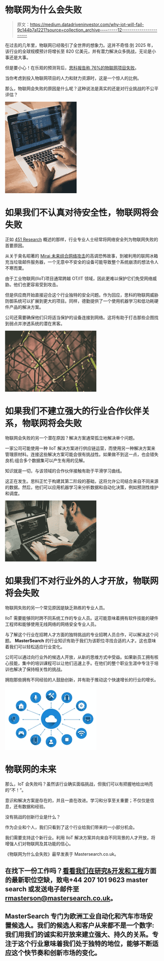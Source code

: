 # 物联网为什么会失败

> 原文：<https://medium.datadriveninvestor.com/why-iot-will-fail-9c144b7a1221?source=collection_archive---------12----------------------->

在过去的几年里，物联网已经吸引了全世界的想象力。这并不奇怪:到 2025 年，该行业的全球规模预计将增长至 820 亿美元，并有潜力解决众多挑战，无论是小事还是大事。

但是要小心！在乐观的预测背后，[思科报告称 76%的物联网项目失败](https://newsroom.cisco.com/press-release-content?articleId=1847422)。

当你考虑到投入物联网项目的人力和财力资源时，这是一个惊人的比例。

那么，物联网会失败的原因是什么呢？这种说法是真实的还是对行业挑战的不公平评估？

![](img/98e066323ef896313477fe5141eb5437.png)

# 如果我们不认真对待安全性，物联网将会失败

正如 [451 Research](https://451research.com/blog/1934-survey-finds-security-continues-to-be-top-priority-in-deploying-iot-projects) 概述的那样，行业专业人士经常将网络安全列为物联网失败的首要原因。

从关于臭名昭著的 [Mirai 未来组合网络攻击](https://www.theguardian.com/technology/2017/dec/13/mirai-botnet-cyber-attack-2016-men-plead-guilty)的高调恐怖故事，到被利用的联网冰箱充当垃圾邮件服务器，一个无意中不安全的设备可能导致整个系统崩溃的想法令人不寒而栗。

由于工业物联网(IIoT)项目通常跨越 OT/IT 领域，因此更难以保护它们免受网络威胁。他们也更容易受到攻击。

但是供应商开始直接迎合这个行业独特的安全问题。作为回应，思科的物联网威胁防御系统可以扩展到更大的项目。同样，德勤提供了一个使用机器学习和低功耗硬件产品的解决方案。

公司还需要确保他们只将适当保护的设备连接到网络。这将有助于打击那些企图找到弱点并渗透系统的潜在黑客。

![](img/844fb489eb53f649ad4969cc06301879.png)

# 如果我们不建立强大的行业合作伙伴关系，物联网将会失败

物联网会失败的另一个潜在原因？解决方案通常孤立地解决单个问题。

一家公司可能使用一种 IIoT 解决方案进行供应链运营，而使用另一种解决方案来管理原材料。连接这些解决方案可能会很有挑战性。如果做不到这一点，也会错失良机:组合多个数据集可以产生有用的见解。

知识就是一切，与该领域的合作伙伴接触有助于平滑学习曲线。

这正在发生。思科正忙于构建其第二阶段的基础，这将允许公司结合来自不同来源的数据。然后，他们可以应用机器学习来分析数据和自动化决策，例如预测性维护和调度。

![](img/b1d64f7bec6e9afd2e67c3bcdca5b94b.png)

# 如果我们不对行业外的人才开放，物联网将会失败

物联网失败的另一个常见原因是缺乏熟练的专业人员。

IIoT 需要能够同时跨不同系统工作的专业人员。这可能意味着拥有软件技能的硬件工程师和能够使用无线网络的网络安全专业人员。

与了解这个行业在招聘人才方面的独特挑战的专业招聘人员合作，可以解决这个问题。 **MasterSearch** 的行业知识有助于我们为该职位寻找合适的人才。这也意味着我们可以轻松适应行业变化。

公司可以通过向行业外的候选人开放，从新的思维方式中受益。如果新员工拥有核心技能，集中的培训课程可以让他们迅速上手。在他们的整个职业生涯中专注于培训也解决了保持相关性的挑战。

拥抱那些拥有不同经验的人鼓励创新，并有助于推动这个快速增长的行业的增长。

![](img/c7171f28a0cfb5b8cf4385e1567850c6.png)

# 物联网的未来

那么，IoT 会失败吗？虽然该行业确实面临挑战，但我们可以有把握地给出响亮的“不！”。

意识和解决方案是存在的，并且一直在改进。学习和分享至关重要；不仅仅是信息，还有数据和经验。

没有挑战的创新行业是什么？

作为企业和个人，我们只看到了这个行业给我们带来的一小部分机会。

我们需要支持这个新行业。利用 IIoT 解决方案并向来自不同背景的人才开放，将增强人们对物联网及其功能的信心。

《物联网为什么会失败》最早发表于 Mastersearch.co.uk。

## 在找下一份工作吗？[看看我们在研究&开发和工程](https://mastersearch.co.uk/jobs)方面的最新职位空缺，致电+44 207 101 9623 master search 或发送电子邮件至 rmasterson@mastersearch.co.uk。

## MasterSearch 专门为欧洲工业自动化和汽车市场安置候选人。我们的候选人和客户从来都不是一个数字:我们用我们的诚实和开放来建立强大、持久的关系。专注于这个行业意味着我们处于独特的地位，能够不断适应这个快节奏和创新市场的变化。